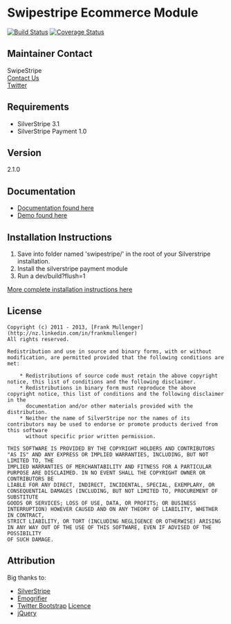 # Swipestripe Ecommerce Module
[![Build Status](https://travis-ci.org/littlegiant/silverstripe-swipestripe.svg?branch=5.0)](https://travis-ci.org/littlegiant/silverstripe-swipestripe)
[![Coverage Status](https://coveralls.io/repos/github/littlegiant/silverstripe-swipestripe/badge.svg?branch=5.0)](https://coveralls.io/github/littlegiant/silverstripe-swipestripe?branch=5.0)

## Maintainer Contact
SwipeStripe  
[Contact Us](http://swipestripe.com/support/contact-us)  
[Twitter](https://twitter.com/#!/swipestripe)

## Requirements
* SilverStripe 3.1
* SilverStripe Payment 1.0

## Version
2.1.0

## Documentation
* [Documentation found here](http://swipestripe.com/dev/docs/swipestripe/en)
* [Demo found here](http://swipestripe.com/dev/docs/swipestripe/en/Basics/Demo)

## Installation Instructions
1. Save into folder named 'swipestripe/' in the root of your Silverstripe installation.
2. Install the silverstripe payment module
3. Run a dev/build?flush=1

[More complete installation instructions here](http://swipestripe.com/dev/docs/swipestripe/en/Basics/Install)

## License
	Copyright (c) 2011 - 2013, [Frank Mullenger](http://nz.linkedin.com/in/frankmullenger)
	All rights reserved.

	Redistribution and use in source and binary forms, with or without modification, are permitted provided that the following conditions are met:

	    * Redistributions of source code must retain the above copyright notice, this list of conditions and the following disclaimer.
	    * Redistributions in binary form must reproduce the above copyright notice, this list of conditions and the following disclaimer in the 
	      documentation and/or other materials provided with the distribution.
	    * Neither the name of SilverStripe nor the names of its contributors may be used to endorse or promote products derived from this software 
	      without specific prior written permission.

	THIS SOFTWARE IS PROVIDED BY THE COPYRIGHT HOLDERS AND CONTRIBUTORS "AS IS" AND ANY EXPRESS OR IMPLIED WARRANTIES, INCLUDING, BUT NOT LIMITED TO, THE 
	IMPLIED WARRANTIES OF MERCHANTABILITY AND FITNESS FOR A PARTICULAR PURPOSE ARE DISCLAIMED. IN NO EVENT SHALL THE COPYRIGHT OWNER OR CONTRIBUTORS BE 
	LIABLE FOR ANY DIRECT, INDIRECT, INCIDENTAL, SPECIAL, EXEMPLARY, OR CONSEQUENTIAL DAMAGES (INCLUDING, BUT NOT LIMITED TO, PROCUREMENT OF SUBSTITUTE 
	GOODS OR SERVICES; LOSS OF USE, DATA, OR PROFITS; OR BUSINESS INTERRUPTION) HOWEVER CAUSED AND ON ANY THEORY OF LIABILITY, WHETHER IN CONTRACT, 
	STRICT LIABILITY, OR TORT (INCLUDING NEGLIGENCE OR OTHERWISE) ARISING IN ANY WAY OUT OF THE USE OF THIS SOFTWARE, EVEN IF ADVISED OF THE POSSIBILITY 
	OF SUCH DAMAGE.

## Attribution
Big thanks to:

* [SilverStripe](http://http://www.silverstripe.com/)
* [Emogrifier](http://www.pelagodesign.com/sidecar/emogrifier/)
* [Twitter Bootstrap](http://twitter.github.com/bootstrap/) [Licence](http://www.apache.org/licenses/LICENSE-2.0)
* [jQuery](http://jquery.com)
